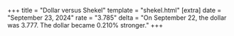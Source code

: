 +++
title = "Dollar versus Shekel"
template = "shekel.html"
[extra]
date = "September 23, 2024"
rate = "3.785"
delta = "On September 22, the dollar was 3.777. The dollar became 0.210% stronger."
+++
